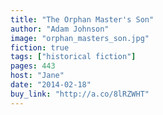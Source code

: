 ```yaml
---
title: "The Orphan Master's Son"
author: "Adam Johnson"
image: "orphan_masters_son.jpg"
fiction: true
tags: ["historical fiction"]
pages: 443
host: "Jane"
date: "2014-02-18"
buy_link: "http://a.co/8lRZWHT"
---
```

